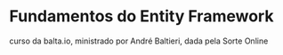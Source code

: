 # Fundamentos do Entity Framework

curso da balta.io, ministrado por André Baltieri, dada pela Sorte Online
